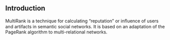 ## Introduction ##

MultiRank is a technique for calculating “reputation” or inﬂuence of users and artifacts in semantic social networks.  It is based on an adaptation of the PageRank algorithm to multi-relational networks.